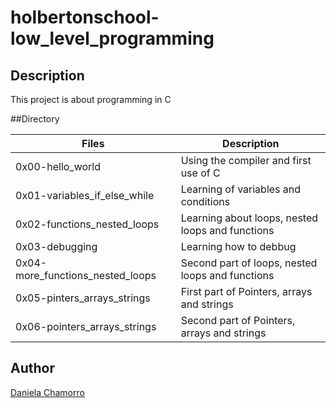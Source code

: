 # holbertonschool-low_level_programming

## Description
This project is about programming in C

##Directory

| Files | Description |
| ----- | ----------- |
| 0x00-hello_world | Using the compiler and first use of C |
| 0x01-variables_if_else_while | Learning of variables and conditions |
| 0x02-functions_nested_loops | Learning about loops, nested loops and functions |
| 0x03-debugging | Learning how to debbug |
| 0x04-more_functions_nested_loops | Second part of loops, nested loops and functions |
| 0x05-pinters_arrays_strings | First part of Pointers, arrays and strings |
| 0x06-pointers_arrays_strings | Second part of Pointers, arrays and strings |

## Author

[Daniela Chamorro](https://www.linkedin.com/in/daniela-alexandra-chamorro-guerrero-666805a1/)